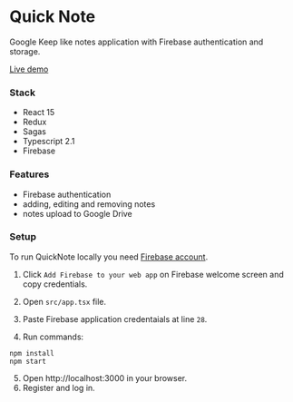 # Quick Note
Google Keep like notes application with Firebase authentication and storage.

[Live demo](https://quicknote-91c7d.firebaseapp.com)

### Stack
- React 15
- Redux
- Sagas
- Typescript 2.1
- Firebase

### Features
- Firebase authentication
- adding, editing and removing notes
- notes upload to Google Drive

### Setup
To run QuickNote locally you need [Firebase account](https://firebase.google.com/).
1) Click `Add Firebase to your web app` on Firebase welcome screen and copy credentials.
2) Open `src/app.tsx` file.
3) Paste Firebase application credentaials at line `28`.

4) Run commands:
```
npm install
npm start
```
5) Open http://localhost:3000 in your browser.
6) Register and log in.
